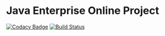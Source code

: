 Java Enterprise Online Project
===============================

[![Codacy Badge](https://app.codacy.com/project/badge/Grade/a92abd44cb4146ab807e1c276ab617d7)](https://www.codacy.com/gh/Fotoochkarik/EDB/dashboard?utm_source=github.com&amp;utm_medium=referral&amp;utm_content=Fotoochkarik/EDB&amp;utm_campaign=Badge_Grade)
[![Build Status](https://travis-ci.com/Fotoochkarik/EDB.svg?branch=newBranch)](https://travis-ci.com/Fotoochkarik/EDB)
